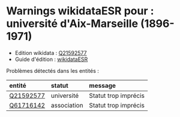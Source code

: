 Warnings wikidataESR pour : université d'Aix-Marseille (1896-1971)
================

- Edition wikidata : [Q21592577](https://www.wikidata.org/wiki/Q21592577)
- Guide d'édition : [wikidataESR](https://github.com/cpesr/wikidataESR/)



Problèmes détectés dans les entités :

|entité                                               |statut      |message              |
|:----------------------------------------------------|:-----------|:--------------------|
|[Q21592577](https://www.wikidata.org/wiki/Q21592577) |université  |Statut trop imprécis |
|[Q61716142](https://www.wikidata.org/wiki/Q61716142) |association |Statut trop imprécis |
